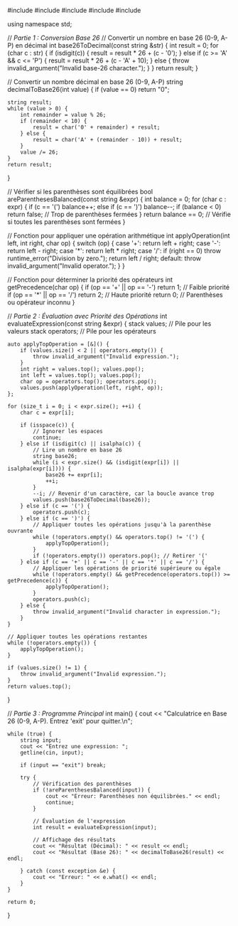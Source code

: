 #include <iostream>
#include <stack>
#include <string>
#include <cctype>
#include <stdexcept>

using namespace std;

// *Partie 1 : Conversion Base 26*
// Convertir un nombre en base 26 (0-9, A-P) en décimal
int base26ToDecimal(const string &str) {
    int result = 0;
    for (char c : str) {
        if (isdigit(c)) {
            result = result * 26 + (c - '0');
        } else if (c >= 'A' && c <= 'P') {
            result = result * 26 + (c - 'A' + 10);
        } else {
            throw invalid_argument("Invalid base-26 character.");
        }
    }
    return result;
}

// Convertir un nombre décimal en base 26 (0-9, A-P)
string decimalToBase26(int value) {
    if (value == 0) return "0";

    string result;
    while (value > 0) {
        int remainder = value % 26;
        if (remainder < 10) {
            result = char('0' + remainder) + result;
        } else {
            result = char('A' + (remainder - 10)) + result;
        }
        value /= 26;
    }
    return result;
}

// Vérifier si les parenthèses sont équilibrées
bool areParenthesesBalanced(const string &expr) {
    int balance = 0;
    for (char c : expr) {
        if (c == '(') balance++;
        else if (c == ')') balance--;
        if (balance < 0) return false; // Trop de parenthèses fermées
    }
    return balance == 0; // Vérifie si toutes les parenthèses sont fermées
}

// Fonction pour appliquer une opération arithmétique
int applyOperation(int left, int right, char op) {
    switch (op) {
        case '+': return left + right;
        case '-': return left - right;
        case '*': return left * right;
        case '/':
            if (right == 0) throw runtime_error("Division by zero.");
            return left / right;
        default: throw invalid_argument("Invalid operator.");
    }
}

// Fonction pour déterminer la priorité des opérateurs
int getPrecedence(char op) {
    if (op == '+' || op == '-') return 1; // Faible priorité
    if (op == '*' || op == '/') return 2; // Haute priorité
    return 0; // Parenthèses ou opérateur inconnu
}

// *Partie 2 : Évaluation avec Priorité des Opérations*
int evaluateExpression(const string &expr) {
    stack<int> values;       // Pile pour les valeurs
    stack<char> operators;   // Pile pour les opérateurs

    auto applyTopOperation = [&]() {
        if (values.size() < 2 || operators.empty()) {
            throw invalid_argument("Invalid expression.");
        }
        int right = values.top(); values.pop();
        int left = values.top(); values.pop();
        char op = operators.top(); operators.pop();
        values.push(applyOperation(left, right, op));
    };

    for (size_t i = 0; i < expr.size(); ++i) {
        char c = expr[i];

        if (isspace(c)) {
            // Ignorer les espaces
            continue;
        } else if (isdigit(c) || isalpha(c)) {
            // Lire un nombre en base 26
            string base26;
            while (i < expr.size() && (isdigit(expr[i]) || isalpha(expr[i]))) {
                base26 += expr[i];
                ++i;
            }
            --i; // Revenir d'un caractère, car la boucle avance trop
            values.push(base26ToDecimal(base26));
        } else if (c == '(') {
            operators.push(c);
        } else if (c == ')') {
            // Appliquer toutes les opérations jusqu'à la parenthèse ouvrante
            while (!operators.empty() && operators.top() != '(') {
                applyTopOperation();
            }
            if (!operators.empty()) operators.pop(); // Retirer '('
        } else if (c == '+' || c == '-' || c == '*' || c == '/') {
            // Appliquer les opérations de priorité supérieure ou égale
            while (!operators.empty() && getPrecedence(operators.top()) >= getPrecedence(c)) {
                applyTopOperation();
            }
            operators.push(c);
        } else {
            throw invalid_argument("Invalid character in expression.");
        }
    }

    // Appliquer toutes les opérations restantes
    while (!operators.empty()) {
        applyTopOperation();
    }

    if (values.size() != 1) {
        throw invalid_argument("Invalid expression.");
    }
    return values.top();
}

// *Partie 3 : Programme Principal*
int main() {
    cout << "Calculatrice en Base 26 (0-9, A-P). Entrez 'exit' pour quitter.\n";

    while (true) {
        string input;
        cout << "Entrez une expression: ";
        getline(cin, input);

        if (input == "exit") break;

        try {
            // Vérification des parenthèses
            if (!areParenthesesBalanced(input)) {
                cout << "Erreur: Parenthèses non équilibrées." << endl;
                continue;
            }

            // Évaluation de l'expression
            int result = evaluateExpression(input);

            // Affichage des résultats
            cout << "Résultat (Décimal): " << result << endl;
            cout << "Résultat (Base 26): " << decimalToBase26(result) << endl;

        } catch (const exception &e) {
            cout << "Erreur: " << e.what() << endl;
        }
    }

    return 0;
}

